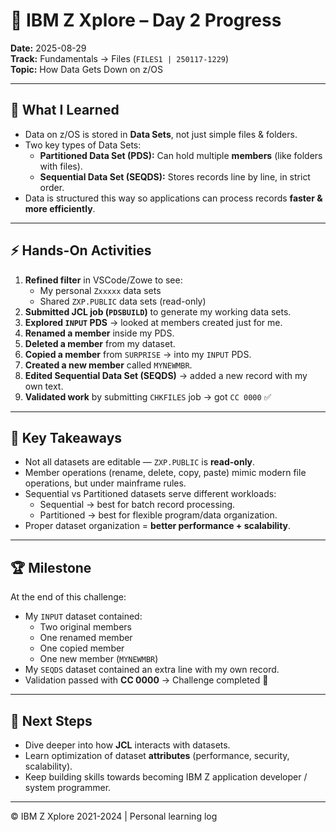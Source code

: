 # 📘 IBM Z Xplore – Day 2 Progress

**Date:** 2025-08-29  
**Track:** Fundamentals → Files (`FILES1 | 250117-1229`)  
**Topic:** How Data Gets Down on z/OS  

---

## 📝 What I Learned
- Data on z/OS is stored in **Data Sets**, not just simple files & folders.
- Two key types of Data Sets:
  - **Partitioned Data Set (PDS):** Can hold multiple **members** (like folders with files).
  - **Sequential Data Set (SEQDS):** Stores records line by line, in strict order.
- Data is structured this way so applications can process records **faster & more efficiently**.

---

## ⚡ Hands-On Activities
1. **Refined filter** in VSCode/Zowe to see:
   - My personal `Zxxxxx` data sets
   - Shared `ZXP.PUBLIC` data sets (read-only)
2. **Submitted JCL job (`PDSBUILD`)** to generate my working data sets.
3. **Explored `INPUT` PDS** → looked at members created just for me.
4. **Renamed a member** inside my PDS.
5. **Deleted a member** from my dataset.
6. **Copied a member** from `SURPRISE` → into my `INPUT` PDS.
7. **Created a new member** called `MYNEWMBR`.
8. **Edited Sequential Data Set (SEQDS)** → added a new record with my own text.
9. **Validated work** by submitting `CHKFILES` job → got `CC 0000` ✅

---

## 🎯 Key Takeaways
- Not all datasets are editable — `ZXP.PUBLIC` is **read-only**.
- Member operations (rename, delete, copy, paste) mimic modern file operations, but under mainframe rules.
- Sequential vs Partitioned datasets serve different workloads:
  - Sequential → best for batch record processing.
  - Partitioned → best for flexible program/data organization.
- Proper dataset organization = **better performance + scalability**.

---

## 🏆 Milestone
At the end of this challenge:
- My `INPUT` dataset contained:
  - Two original members
  - One renamed member
  - One copied member
  - One new member (`MYNEWMBR`)
- My `SEQDS` dataset contained an extra line with my own record.
- Validation passed with **CC 0000** → Challenge completed 🎉

---

## 🔮 Next Steps
- Dive deeper into how **JCL** interacts with datasets.
- Learn optimization of dataset **attributes** (performance, security, scalability).
- Keep building skills towards becoming IBM Z application developer / system programmer.

---

© IBM Z Xplore 2021-2024 | Personal learning log
